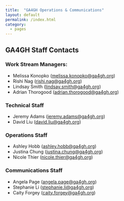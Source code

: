 ```yaml
---
title:  "GA4GH Operations & Communications"
layout: default
permalink: /index.html
category:
  - pages
---
```


## GA4GH Staff Contacts

### Work Stream Managers:
* Melissa Konopko ([melissa.konopko@ga4gh.org](melissa.konopko@ga4gh.org))
* Rishi Nag ([rishi.nag@ga4gh.org](rishi.nag@ga4gh.org)) 
* Lindsay Smith ([lindsay.smith@ga4gh.org](lindsay.smith@ga4gh.org))
* Adrian Thorogood ([adrian.thorogood@ga4gh.org](adrian.thorogood@ga4gh.org))

### Technical Staff
* Jeremy Adams ([jeremy.adams@ga4gh.org](jeremy.adams@ga4gh.org))
* David Liu ([david.liu@ga4gh.org](david.liu@ga4gh.org))

### Operations Staff
* Ashley Hobb ([ashley.hobb@ga4gh.org](ashley.hobb@ga4gh.org))
* Justina Chung ([justina.chung@ga4gh.org](justina.chung@ga4gh.org))
* Nicole Thier ([nicole.thier@ga4gh.org](nicole.thier@ga4gh.org))

### Communications Staff
* Angela Page ([angela.page@ga4gh.org](angela.page@ga4gh.org))
* Stephanie Li ([stephanie.li@ga4gh.org](stephanie.li@ga4gh.org))
* Caity Forgey ([caity.forgey@ga4gh.org](caity.forgey@ga4gh.org))

